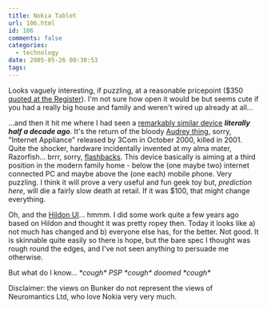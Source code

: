 ```yaml
---
title: Nokia Tablet
url: 106.html
id: 106
comments: false
categories:
  - technology
date: 2005-05-26 00:30:53
tags:
---
```


Looks vaguely interesting, if puzzling, at a reasonable pricepoint ($350 [quoted at the Register](http://www.theregister.co.uk/2005/05/25/nokia_wifi_tablet/)). I'm not sure how open it would be but seems cute if you had a really big house and family and weren't wired up already at all...

...and then it hit me where I had seen a [remarkably similar device](http://www.palmpower.com/issues/issue200011/audrey001.html) **_literally half a decade ago_**. It's the return of the bloody [Audrey thing](http://news.com.com/2100-1040-254497.html?legacy=cnet), sorry, "Internet Appliance" released by 3Com in October 2000, killed in 2001. Quite the shocker, hardware incidentally invented at my alma mater, Razorfish... brrr, sorry, [flashbacks](http://www.crn.com/Sections/BreakingNews/breakingnews.asp?articleid=11986). This device basically is aiming at a third position in the modern family home - below the (one maybe two) internet connected PC and maybe above the (one each) mobile phone. Very puzzling. I think it will prove a very useful and fun geek toy but, _prediction here_, will die a fairly slow death at retail. If it was $100, that might change everything.

Oh, and the [Hildon UI](http://www.maemo.org/screenshots.html)... hmmm. I did some work quite a few years ago based on Hildon and thought it was pretty ropey then. Today it looks like a) not much has changed and b) everyone else has, for the better. Not good. It is skinnable quite easily so there is hope, but the bare spec I thought was rough round the edges, and I've not seen anything to persuade me otherwise.

But what do I know... _\*cough\* PSP \*cough\* doomed \*cough\*_

Disclaimer: the views on Bunker do not represent the views of Neuromantics Ltd, who love Nokia very very much.